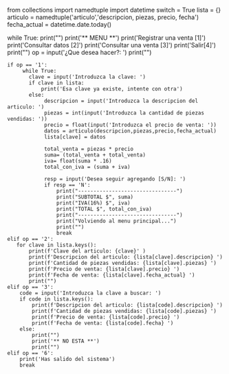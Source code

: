 from collections import namedtuple
import datetime
switch = True
lista = {}
articulo = namedtuple('articulo','descripcion, piezas, precio, fecha')
fecha_actual = datetime.date.today()

while True:
    print("")
    print('** MENU **')
    print('Registrar una venta [1]')
    print('Consultar datos [2]')
    print('Consultar una venta [3]')
    print('Salir[4]')
    print("")
    op = input('¿Que desea hacer?: ')
    print("")
    
    if op == '1':
         while True:
           clave = input('Introduzca la clave: ')
           if clave in lista:
               print('Esa clave ya existe, intente con otra')
           else:
                descripcion = input('Introduzca la descripcion del articulo: ')
                piezas = int(input('Introduzca la cantidad de piezas vendidas: '))
                precio = float(input('Introduzca el precio de venta: '))
                datos = articulo(descripcion,piezas,precio,fecha_actual)
                lista[clave] = datos
                
                total_venta = piezas * precio
                suma= (total_venta + total_venta)
                iva= float(suma * .16)
                total_con_iva = (suma + iva)
                
                resp = input('Desea seguir agregando [S/N]: ')
                if resp == 'N':
                    print("--------------------------------")
                    print("SUBTOTAL $", suma)
                    print("IVA(16%) $", iva)
                    print("TOTAL $", total_con_iva)
                    print("--------------------------------")
                    print("Volviendo al menu principal...")
                    print("")
                    break     
    elif op == '2':
       for clave in lista.keys():
           print(f'Clave del articulo: {clave}' )
           print(f'Descripcion del articulo: {lista[clave].descripcion} ')
           print(f'Cantidad de piezas vendidas: {lista[clave].piezas} ')
           print(f'Precio de venta: {lista[clave].precio} ')
           print(f'Fecha de venta: {lista[clave].fecha_actual} ')
           print("")
    elif op == '3':
        code = input('Introduzca la clave a buscar: ')
        if code in lista.keys():
            print(f'Descripcion del articulo: {lista[code].descripcion} ')
            print(f'Cantidad de piezas vendidas: {lista[code].piezas} ')
            print(f'Precio de venta: {lista[code].precio} ')
            print(f'Fecha de venta: {lista[code].fecha} ')
        else:
            print("")
            print('** NO ESTA **')
            print("")
    elif op == '6':
        print('Has salido del sistema')
        break
    


